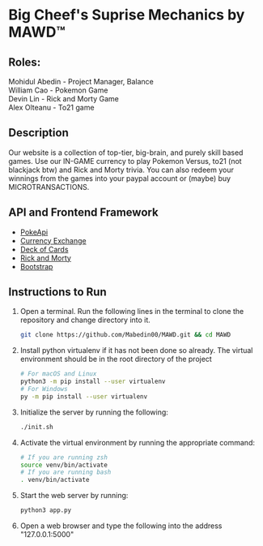 # Big Cheef's Suprise Mechanics by MAWD™

## Roles:                                </br>
Mohidul Abedin - Project Manager, Balance </br>
William Cao - Pokemon Game </br>
Devin Lin - Rick and Morty Game </br>
Alex Olteanu - To21 game </br>

## Description
Our website is a collection of top-tier, big-brain, and purely skill based games. Use our IN-GAME currency to play Pokemon Versus, to21 (not blackjack btw) and Rick and Morty trivia. You can also redeem your winnings from the games into your paypal account or (maybe) buy MICROTRANSACTIONS. 

## API and Frontend Framework
  - [PokeApi](https://docs.google.com/document/d/1oCJhl-NoNNpekMLd4C4jBXhpL9xvm6ZrVIdfoqbq-Vc/edit#heading=h.cx298swl620u)
  - [Currency Exchange](https://docs.google.com/document/d/1yTckLoGBHA-C37hhukXOc76Jh_770L7m3Moj-wMFeUU/edit)
  - [Deck of Cards](https://docs.google.com/document/d/1oCJhl-NoNNpekMLd4C4jBXhpL9xvm6ZrVIdfoqbq-Vc/edit#heading=h.cx298swl620u)
  - [Rick and Morty](https://docs.google.com/document/d/1oK0klhp__LHP9kxb3D70cbbI46i1mMnmDMI4y1XS3B4/edit)
  - [Bootstrap](https://getbootstrap.com/docs/4.3/getting-started/introduction/)

## Instructions to Run
1. Open a terminal. Run the following lines in the terminal to clone the repository and change directory into it.
    ```bash
    git clone https://github.com/Mabedin00/MAWD.git && cd MAWD
    ```
2. Install python virtualenv if it has not been done so already. The virtual environment should be in the root directory of the project
    ```bash
    # For macOS and Linux
    python3 -m pip install --user virtualenv
    # For Windows
    py -m pip install --user virtualenv
    ```
3. Initialize the server by running the following:
    ```bash
    ./init.sh
    ```
4. Activate the virtual environment by running the appropriate command:
    ```bash
    # If you are running zsh
    source venv/bin/activate
    # If you are running bash
    . venv/bin/activate
    ``` 
5. Start the web server by running:
    ```bash
    python3 app.py
    ```
6. Open a web browser and type the following into the address "127.0.0.1:5000"